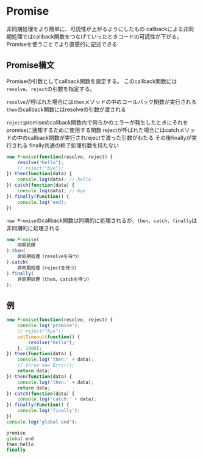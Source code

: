 # Promise
非同期処理をより簡単に、可読性が上がるようにしたもの
callbackによる非同期処理ではcallback関数をつなげていったときコードの可読性が下がる。
Promiseを使うことでより直感的に記述できる
## Promise構文
Promiseの引数としてcallback関数を設定する。
このcallback関数には`resolve`、`reject`の引数を指定する。

`resolve`が呼ばれた場合には`then`メソッドの中のコールバック関数が実行される
`then`のcallback関数にはresolveの引数が渡される

`reject`:promiseのcallback関数内で何らかのエラーが発生したときにそれをpromiseに通知するために使用する関数
rejectが呼ばれた場合にはcatchメソッドの中のcallback関数が実行されrejectで渡った引数がわたる
その後finallyが実行される
finally共通の終了処理引数を持たない

```js
new Promise(function(resolve, reject) {
	resolve("hello");
	// reject("bye");
}).then(function(data) {
	console.log(data); // hello
}).catch(function(data) {
	console.log(data); // bye
}).finally(function() {
	console.log('end);
})
```

`new Promise`のcallback関数は同期的に処理されるが、`then`、`catch`、`finally`は非同期的に処理される
```js
new Promise(
	同期処理
).then(
	非同期処理（resolveを待つ）
).catch(
	非同期処理（rejectを待つ）
).finally(
	非同期処理（then、catchを待つ）
);
```

## 例

```js
new Promise(function(resolve, reject) {
	console.log('promise');
	// reject("bye");
	setTimeout(function() {
		resolve("hello");
	}, 1000);
}).then(function(data) {
	console.log('then:' + data);
	// throw new Error();
	return data;
}).then(function(data) {
	console.log('then:' + data);
	return data;
}).catch(function(data) {
	console.log('catch:' + data);
}).finally(function() {
	console.log('finally');
})
console.log('global end');
```

```js
promise
global end
then:hello
finally
```
